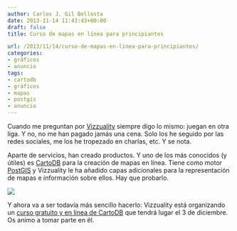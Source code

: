 ```yaml
---
author: Carlos J. Gil Bellosta
date: 2013-11-14 11:43:43+00:00
draft: false
title: Curso de mapas en línea para principiantes

url: /2013/11/14/curso-de-mapas-en-linea-para-principiantes/
categories:
- gráficos
- anuncio
tags:
- cartodb
- gráficos
- mapas
- postgis
- anuncio
---
```


Cuando me preguntan por [Vizzuality](http://vizzuality.com/) siempre digo lo mismo: juegan en otra liga. Y no, no me han pagado jamás una cena. Solo los he seguido por las redes sociales, me los he tropezado en charlas, etc. Y se nota.

Aparte de servicios, han creado productos. Y uno de los más conocidos (y útiles) es [CartoDB](http://cartodb.com/) para la creación de mapas en línea. Tiene como motor [PostGIS](http://postgis.net/) y Vizzuality le ha añadido capas adicionales para la representación de mapas e información sobre ellos. Hay que probarlo.

[![](/wp-uploads/2013/11/cartodb.jpg)
](/wp-uploads/2013/11/cartodb.jpg)

Y ahora va a ser todavía más sencillo hacerlo: Vizzuality está organizando un [curso gratuito y en línea de CartoDB](http://cartodb.com/academy) que tendrá lugar el 3 de diciembre. Os animo a tomar parte en él.
